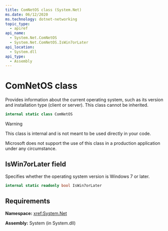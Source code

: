 ```yaml
---
title: ComNetOS class (System.Net)
ms.date: 06/12/2020
ms.technology: dotnet-networking
topic_type: 
  - apiref
api_name: 
  - System.Net.ComNetOS
  - System.Net.ComNetOS.IsWin7orLater
api_location: 
  - System.dll
api_type: 
  - Assembly
---
```

# ComNetOS class

Provides information about the current operating system, such as its version and installation type (client or server). This class cannot be inherited.
  
```csharp  
internal static class ComNetOS
```

> [!WARNING]
> This class is internal and is not meant to be used directly in your code.
>
> Microsoft does not support the use of this class in a production application under any circumstance.

## IsWin7orLater field

Specifies whether the operating system version is Windows 7 or later.

```csharp
internal static readonly bool IsWin7orLater
```

## Requirements

**Namespace:** <xref:System.Net>

**Assembly:** System (in System.dll)

